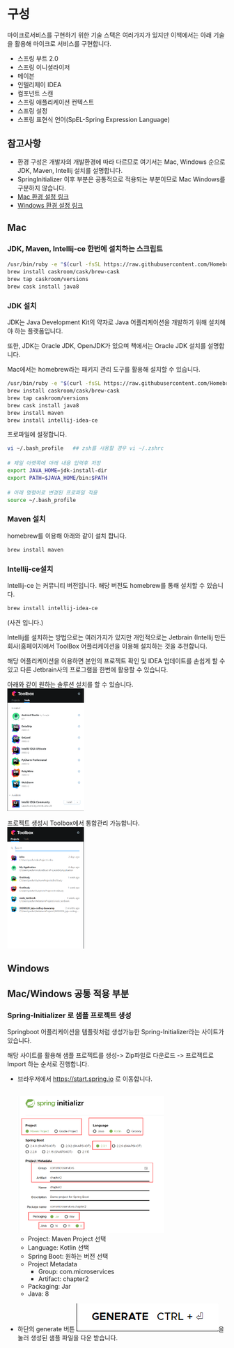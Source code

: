# 구성
마이크로서비스를 구현하기 위한 기술 스택은 여러가지가 있지만 이책에서는 아래 기술을 활용해 마이크로 서비스를 구현합니다. 

* 스프링 부트 2.0
* 스프링 이니셜라이저
* 메이븐
* 인텔리제이 IDEA
* 컴포넌트 스캔
* 스프링 애플리케이션 컨텍스트
* 스프링 설정
* 스프링 표현식 언어(SpEL-Spring Expression Language)



## 참고사항

- 환경 구성은 개발자의 개발환경에 따라 다르므로 여기서는 Mac, Windows 순으로 JDK, Maven, Intellij 설치를 설명합니다.
- SpringInitializer 이후 부분은 공통적으로 적용되는 부분이므로 Mac Windows를 구분하지 않습니다.
- [Mac 환경 설정 링크](#Mac)
- [Windows 환경 설정 링크](#Windows)



## Mac

### JDK, Maven, Intellij-ce 한번에 설치하는 스크립트
```bash
/usr/bin/ruby -e "$(curl -fsSL https://raw.githubusercontent.com/Homebrew/install/master/install)"
brew install caskroom/cask/brew-cask
brew tap caskroom/versions
brew cask install java8
```



### JDK 설치

JDK는 Java Development Kit의 약자로 Java 어플리케이션을 개발하기 위해 설치해야 하는 플랫폼입니다.

또한, JDK는 Oracle JDK, OpenJDK가 있으며 책에서는 Oracle JDK 설치를 설명합니다.

Mac에서는 homebrew라는 패키지 관리 도구를 활용해 설치할 수 있습니다.

```bash
/usr/bin/ruby -e "$(curl -fsSL https://raw.githubusercontent.com/Homebrew/install/master/install)"
brew install caskroom/cask/brew-cask
brew tap caskroom/versions
brew cask install java8
brew install maven
brew install intellij-idea-ce
```



프로파일에 설정합니다.

```bash
vi ~/.bash_profile   ## zsh를 사용할 경우 vi ~/.zshrc

# 제일 아랫쪽에 아래 내용 입력후 저장
export JAVA_HOME=jdk-install-dir
export PATH=$JAVA_HOME/bin:$PATH

# 아래 명령어로 변경된 프로파일 적용
source ~/.bash_profile
```



### Maven 설치

homebrew를 이용해 아래와 같이 설치 합니다.

```bash
brew install maven
```



### Intellij-ce설치

Intellij-ce 는 커뮤니티 버전입니다. 해당 버전도 homebrew를 통해 설치할 수 있습니다.

```bash
brew install intellij-idea-ce
```



(사견 입니다.)

Intellij를 설치하는 방법으로는 여러가지가 있지만 개인적으로는 Jetbrain (Intellij 만든 회사)홈페이지에서 ToolBox 어플리케이션을 이용해 설치하는 것을 추천합니다.

해당 어플리케이션을 이용하면 본인의 프로젝트 확인 및 IDEA 업데이트를 손쉽게 할 수 있고 다른 Jetbrain사의 프로그램을 한번에 활용할 수 있습니다.

아래와 같이 원하는 솔루션 설치를 할 수 있습니다.
<br>
<img src="../../images/jetbrain-toolbox-01.PNG" width="35%" height="35%" >

프로젝트 생성시 Toolbox에서 통합관리 가능합니다.
<br>
<img src="../../images/jetbrain-toolbox-02.PNG" width="35%" height="35%" >



## Windows




## Mac/Windows 공통 적용 부분

### Spring-Initializer 로 샘플 프로젝트 생성 

Springboot 어플리케이션을 템플릿처럼 생성가능한 Spring-Initializer라는 사이트가 있습니다.

해당 사이트를 활용해 샘플 프로젝트를 생성-> Zip파일로 다운로드 -> 프로젝트로 Import 하는 순서로 진행합니다.

- 브라우저에서 https://start.spring.io 로 이동합니다.

  <br>
  <img src="../../images/spring-initializer-01.PNG" width="70%" height="40%" >

  - Project: Maven Project 선택
  - Language: Kotlin 선택
  - Spring Boot: 원하는 버전 선택
  - Project Metadata
    - Group: com.microservices
    - Artifact: chapter2
  - Packaging: Jar
  - Java: 8

- 하단의 generate 버튼 ![gen 버튼](../../images/spring-initializer-02.PNG)을 눌러 생성된 샘플 파일을 다운 받습니다.

  



